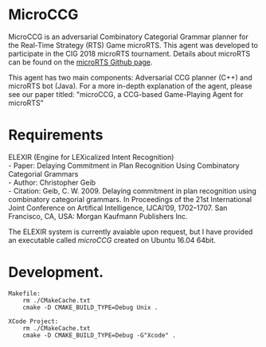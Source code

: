 MicroCCG
========
MicroCCG is an adversarial Combinatory Categorial Grammar planner for the Real-Time Strategy (RTS) Game microRTS. This agent was developed to participate in the CIG 2018 microRTS tournament. Details about microRTS can be found on the [microRTS Github page](https://github.com/santiontanon/microrts). 

This agent has two main components: Adversarial CCG planner (C++) and microRTS bot (Java). For a more in-depth explanation of the agent, please see our paper titled: "microCCG, a CCG-based Game-Playing Agent for microRTS"

Requirements
============
ELEXIR (Engine for LEXicalized Intent Recognition)  
    - Paper: Delaying Commitment in Plan Recognition Using Combinatory Categorial Grammars  
    - Author: Christopher Geib  
    - Citation: Geib, C. W. 2009. Delaying commitment in plan recognition using combinatory categorial grammars. In Proceedings of the 21st International Joint Conference on Artifical Intelligence, IJCAI’09, 1702–1707. San Francisco, CA, USA: Morgan Kaufmann Publishers Inc.   

The ELEXIR system is currently avaiable upon request, but I have provided an executable called *microCCG* created on Ubuntu 16.04 64bit.
 
Development.
============
```
Makefile:
    rm ./CMakeCache.txt
    cmake -D CMAKE_BUILD_TYPE=Debug Unix .
 
XCode Project:
    rm ./CMakeCache.txt
    cmake -D CMAKE_BUILD_TYPE=Debug -G"Xcode" . 
```
